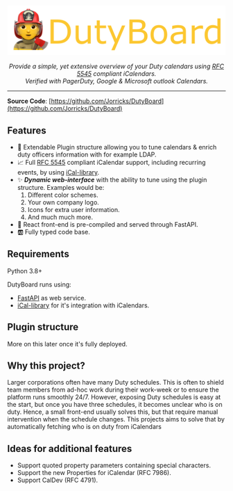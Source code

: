 <p align="center">
  <a href="https://github.com/Jorricks/DutyBoard"><img src="https://github.com/Jorricks/DutyBoard/raw/main/docs/duty_board.drawio.png" alt="DutyBoard" width="600px"></a>
</p>
<p align="center">
    <em>Provide a simple, yet extensive overview of your Duty calendars using <a href="https://www.ietf.org/rfc/rfc5545.txt">RFC 5545</a> compliant iCalendars.<br> Verified with PagerDuty, Google & Microsoft outlook Calendars.</em>
</p>
<p align="center">

[//]: # (<a href="https://pypi.org/project/DutyBoard" target="_blank">)

[//]: # (    <img src="https://img.shields.io/pypi/v/DutyBoard?color=%2334D058&label=pypi%20package" alt="Package version">)

[//]: # (</a>)

[//]: # (<a href="https://pypi.org/project/DutyBoard" target="_blank">)

[//]: # (    <img src="https://img.shields.io/pypi/pyversions/DutyBoard.svg?color=%2334D058" alt="Supported Python versions">)

[//]: # (</a>)
</p>


---

**Source Code**: [https://github.com/Jorricks/DutyBoard](https://github.com/Jorricks/DutyBoard)


## Features
- 🚀 Extendable Plugin structure allowing you to tune calendars & enrich duty officers information with for example LDAP.
- 📈 Full <a href="https://www.ietf.org/rfc/rfc5545.txt">RFC 5545</a> compliant iCalendar support, including recurring events, by using [iCal-library](https://jorricks.github.io/iCal-library/).
- ✨ ***Dynamic web-interface*** with the ability to tune using the plugin structure. Examples would be:
    1. Different color schemes.
    2. Your own company logo.
    3. Icons for extra user information.
    4. And much much more.
- 💪 React front-end is pre-compiled and served through FastAPI.
- 🆎 Fully typed code base.

## Requirements
Python 3.8+

DutyBoard runs using:
- [FastAPI](https://fastapi.tiangolo.com/) as web service.
- [iCal-library](https://jorricks.github.io/iCal-library/) for it's integration with iCalendars.

## Plugin structure
More on this later once it's fully deployed.

## Why this project?
Larger corporations often have many Duty schedules. This is often to shield team members from ad-hoc work during their work-week or to ensure the platform runs smoothly 24/7. However, exposing Duty schedules is easy at the start, but once you have three schedules, it becomes unclear who is on duty. Hence, a small front-end usually solves this, but that require manual intervention when the schedule changes. This projects aims to solve that by automatically fetching who is on duty from iCalendars

## Ideas for additional features
- Support quoted property parameters containing special characters.
- Support the new Properties for iCalendar (RFC 7986).
- Support CalDev (RFC 4791).